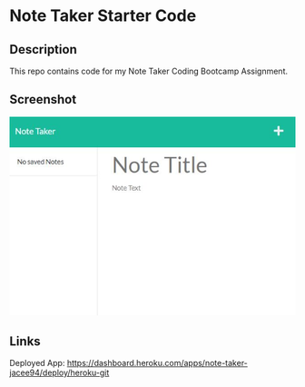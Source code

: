 # Note Taker Starter Code
## Description
This repo contains code for my Note Taker Coding Bootcamp Assignment.
## Screenshot
![Screenshot of the Note Taker App](./assets/images/screenshot.jpg)
## Links  
Deployed App: https://dashboard.heroku.com/apps/note-taker-jacee94/deploy/heroku-git